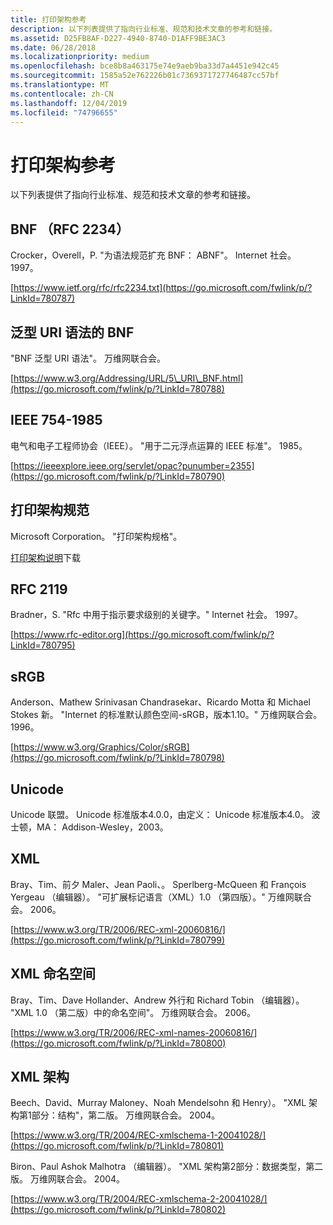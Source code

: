 ```yaml
---
title: 打印架构参考
description: 以下列表提供了指向行业标准、规范和技术文章的参考和链接。
ms.assetid: D25FB8AF-D227-4940-8740-D1AFF9BE3AC3
ms.date: 06/28/2018
ms.localizationpriority: medium
ms.openlocfilehash: bce8b8a463175e74e9aeb9ba33d7a4451e942c45
ms.sourcegitcommit: 1585a52e762226b01c7369371727746487cc57bf
ms.translationtype: MT
ms.contentlocale: zh-CN
ms.lasthandoff: 12/04/2019
ms.locfileid: "74796655"
---
```

# <a name="print-schema-references"></a>打印架构参考

以下列表提供了指向行业标准、规范和技术文章的参考和链接。

## <a name="bnf-rfc-2234"></a>BNF （RFC 2234）

Crocker，Overell，P. "为语法规范扩充 BNF： ABNF"。 Internet 社会。 1997。

[https://www.ietf.org/rfc/rfc2234.txt](https://go.microsoft.com/fwlink/p/?LinkId=780787)

## <a name="bnf-of-generic-uri-syntax"></a>泛型 URI 语法的 BNF

"BNF 泛型 URI 语法"。 万维网联合会。

[https://www.w3.org/Addressing/URL/5\_URI\_BNF.html](https://go.microsoft.com/fwlink/p/?LinkId=780788)

## <a name="ieee-754-1985"></a>IEEE 754-1985

电气和电子工程师协会（IEEE）。 "用于二元浮点运算的 IEEE 标准"。 1985。

[https://ieeexplore.ieee.org/servlet/opac?punumber=2355](https://go.microsoft.com/fwlink/p/?LinkId=780790)

## <a name="print-schema-specification"></a>打印架构规范

Microsoft Corporation。 "打印架构规格"。

[打印架构说明](https://download.microsoft.com/download/d/e/c/deca6e6b-3e81-48e7-b7ef-6d92a547d03c/print-schema-spec-2-0.zip)下载

## <a name="rfc-2119"></a>RFC 2119

Bradner，S. "Rfc 中用于指示要求级别的关键字。" Internet 社会。 1997。

[https://www.rfc-editor.org](https://go.microsoft.com/fwlink/p/?LinkId=780795)

## <a name="srgb"></a>sRGB

Anderson、Mathew Srinivasan Chandrasekar、Ricardo Motta 和 Michael Stokes 新。 "Internet 的标准默认颜色空间-sRGB，版本1.10。" 万维网联合会。 1996。

[https://www.w3.org/Graphics/Color/sRGB](https://go.microsoft.com/fwlink/p/?LinkId=780798)

## <a name="unicode"></a>Unicode

Unicode 联盟。 Unicode 标准版本4.0.0，由定义： Unicode 标准版本4.0。 波士顿，MA： Addison-Wesley，2003。

## <a name="xml"></a>XML

Bray、Tim、前夕 Maler、Jean Paoli、。 Sperlberg-McQueen 和 François Yergeau （编辑器）。 "可扩展标记语言（XML）1.0 （第四版）。" 万维网联合会。 2006。

[https://www.w3.org/TR/2006/REC-xml-20060816/](https://go.microsoft.com/fwlink/p/?LinkId=780799)

## <a name="xml-namespaces"></a>XML 命名空间

Bray、Tim、Dave Hollander、Andrew 外行和 Richard Tobin （编辑器）。 "XML 1.0 （第二版）中的命名空间"。 万维网联合会。 2006。

[https://www.w3.org/TR/2006/REC-xml-names-20060816/](https://go.microsoft.com/fwlink/p/?LinkId=780800)

## <a name="xml-schema"></a>XML 架构

Beech、David、Murray Maloney、Noah Mendelsohn 和 Henry）。 "XML 架构第1部分：结构"，第二版。 万维网联合会。 2004。

[https://www.w3.org/TR/2004/REC-xmlschema-1-20041028/](https://go.microsoft.com/fwlink/p/?LinkId=780801)

Biron、Paul Ashok Malhotra （编辑器）。 "XML 架构第2部分：数据类型，第二版。 万维网联合会。 2004。

[https://www.w3.org/TR/2004/REC-xmlschema-2-20041028/](https://go.microsoft.com/fwlink/p/?LinkId=780802)

